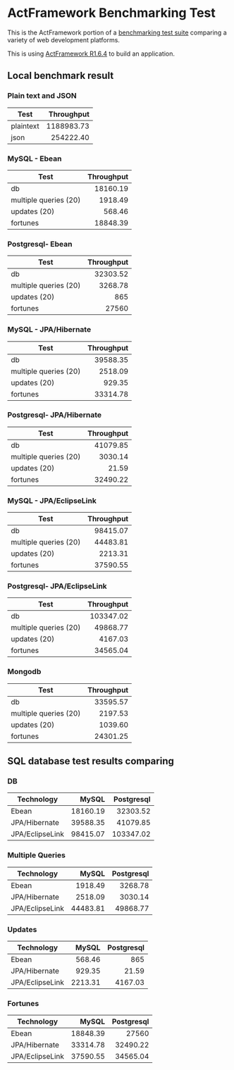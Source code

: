 # ActFramework Benchmarking Test

This is the ActFramework portion of a [benchmarking test suite](../) comparing a variety of web development platforms.

This is using [ActFramework R1.6.4](http://actframework.org) to build an application.

## Local benchmark result

### Plain text and JSON

| Test | Throughput |
| ---- | ---------: |
| plaintext | 1188983.73  |
| json | 254222.40 |

### MySQL - Ebean

| Test | Throughput |
| ---- | ----------: |
| db | 18160.19 |
| multiple queries (20) | 1918.49 |
| updates (20) | 568.46 |
| fortunes | 18848.39 |

### Postgresql- Ebean

| Test | Throughput |
| ---- | ---------: |
| db | 32303.52 |
| multiple queries (20) | 3268.78 |
| updates (20) | 865 |
| fortunes | 27560 |

### MySQL - JPA/Hibernate

| Test | Throughput |
| ---- | ----------: |
| db | 39588.35 |
| multiple queries (20) | 2518.09 |
| updates (20) | 929.35 |
| fortunes | 33314.78 |

### Postgresql- JPA/Hibernate

| Test | Throughput |
| ---- | ---------: |
| db | 41079.85 |
| multiple queries (20) | 3030.14 |
| updates (20) | 21.59 |
| fortunes | 32490.22 |

### MySQL - JPA/EclipseLink

| Test | Throughput |
| ---- | ----------: |
| db | 98415.07 |
| multiple queries (20) | 44483.81 |
| updates (20) | 2213.31 |
| fortunes | 37590.55 |

### Postgresql- JPA/EclipseLink

| Test | Throughput |
| ---- | ---------: |
| db | 103347.02 |
| multiple queries (20) | 49868.77 |
| updates (20) | 4167.03 |
| fortunes | 34565.04 |

### Mongodb

| Test | Throughput |
| ---- | ---------: |
| db | 33595.57 |
| multiple queries (20) | 2197.53 |
| updates (20) | 1039.60 |
| fortunes | 24301.25 |

## SQL database test results comparing

### DB

| Technology | MySQL | Postgresql |
| ---------- | ----: | ---------: |
| Ebean | 18160.19 | 32303.52 |
| JPA/Hibernate | 39588.35 | 41079.85 |
| JPA/EclipseLink | 98415.07 | 103347.02 |

### Multiple Queries

| Technology | MySQL | Postgresql |
| ---------- | ----: | ---------: |
| Ebean | 1918.49 | 3268.78 |
| JPA/Hibernate | 2518.09 | 3030.14 |
| JPA/EclipseLink | 44483.81 | 49868.77  |


### Updates

| Technology | MySQL | Postgresql |
| ---------- | ----: | ---------: |
| Ebean | 568.46 | 865 |
| JPA/Hibernate | 929.35 | 21.59 |
| JPA/EclipseLink | 2213.31 | 4167.03 |

### Fortunes

| Technology | MySQL | Postgresql |
| ---------- | ----: | ---------: |
| Ebean | 18848.39 | 27560 |
| JPA/Hibernate | 33314.78 | 32490.22 |
| JPA/EclipseLink | 37590.55 | 34565.04 |

